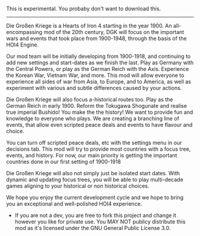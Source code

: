 This is experimental. You probaby don't want to download this.

----------------------------------------------

Die Großen Kriege is a Hearts of Iron 4 starting in the year 1900.
An all-encompassing mod of the 20th century, DGK will focus on the important wars and events that took place from 1900-1948, through the basis of the HOI4 Engine.

Our mod team will be initially developing from 1900-1918, and continuing to add new settings and start-dates as we finish the last.
Play as Germany with the Central Powers, or play as the German Reich with the Axis. Experience the Korean War, Vietnam War, and more. This mod will allow everyone to experience all sides of war from Asia, to Europe, and to America, as well as experiment with various and subtle differences caused by your actions.

Die Großen Kriege will also focus a-historical routes too. Play as the German Reich in early 1900. Reform the Tokugawa Shogunate and realise true imperial Bushido! You make the the history! We want to provide fun and knowledge to everyone who plays. We are creating a branching line of events, that allow even scripted peace deals and events to have flavour and choice.

You can turn off scripted peace deals, etc with the settings menu in our decisions tab.
This mod will try to provide most countries with a focus tree, events, and history. For now, our main priority is getting the important countries done in our first setting of 1900-1918

Die Großen Kriege will also not simply just be isolated start dates. With dynamic and updating focus trees, you will be able to play multi-decade games aligning to your historical or non historical choices.

We hope you enjoy the current development cycle and we hope to bring you an exceptional and well-polished HOI4 experience.

- If you are not a dev, you are free to fork this project and change it however you like for private use. You MAY NOT publicy distribute this mod as it's licensed under the GNU General Public License 3.0.
